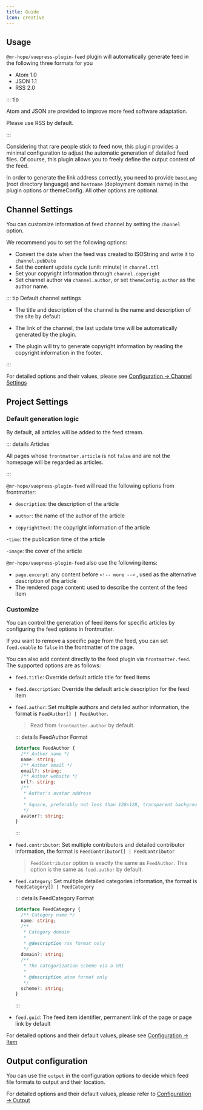 ```yaml
---
title: Guide
icon: creative
---
```


## Usage

`@mr-hope/vuepress-plugin-feed` plugin will automatically generate feed in the following three formats for you

- Atom 1.0
- JSON 1.1
- RSS 2.0

::: tip

Atom and JSON are provided to improve more feed software adaptation.

Please use RSS by default.

:::

Considering that rare people stick to feed now, this plugin provides a minimal configuration to adjust the automatic generation of detailed feed files. Of course, this plugin allows you to freely define the output content of the feed.

In order to generate the link address correctly, you need to provide `baseLang` (root directory language) and `hostname` (deployment domain name) in the plugin options or themeConfig. All other options are optional.

## Channel Settings

You can customize information of feed channel by setting the `channel` option.

We recommend you to set the following options:

- Convert the date when the feed was created to ISOString and write it to `channel.pubDate`
- Set the content update cycle (unit: minute) in `channel.ttl`
- Set your copyright information through `channel.copyright`
- Set channel author via `channel.author`, or set `themeConfig.author` as the author name.

::: tip Default channel settings

- The title and description of the channel is the name and description of the site by default

- The link of the channel, the last update time will be automatically generated by the plugin.

- The plugin will try to generate copyright information by reading the copyright information in the footer.

:::

For detailed options and their values, please see [Configuration → Channel Settings](config/channel.md)

## Project Settings

### Default generation logic

By default, all articles will be added to the feed stream.

::: details Articles

All pages whose `frontmatter.article` is not `false` and are not the homepage will be regarded as articles.

:::

`@mr-hope/vuepress-plugin-feed` will read the following options from frontmatter:

- `description`: the description of the article

- `author`: the name of the author of the article

- `copyrightText`: the copyright information of the article

-`time`: the publication time of the article

-`image`: the cover of the article

`@mr-hope/vuepress-plugin-feed` also use the following items:

- `page.excerpt`: any content before `<!-- more -->` , used as the alternative description of the article
- The rendered page content: used to describe the content of the feed item

### Customize

You can control the generation of feed items for specific articles by configuring the feed options in frontmatter.

If you want to remove a specific page from the feed, you can set `feed.enable` to `false` in the frontmatter of the page.

You can also add content directly to the feed plugin via `frontmatter.feed`. The supported options are as follows:

- `feed.title`: Override default article title for feed items
- `feed.description`: Override the default article description for the feed item
- `feed.author`: Set multiple authors and detailed author information, the format is `FeedAuthor[] | FeedAuthor`.

  > Read from `frontmatter.author` by default.

  ::: details FeedAuthor Format

  ```ts
  interface FeedAuthor {
    /** Author name */
    name: string;
    /** Author email */
    email?: string;
    /** Author website */
    url?: string;
    /**
     * Author's avatar address
     *
     * Square, preferably not less than 128×128, transparent background
     */
    avator?: string;
  }
  ```

  :::

- `feed.contributor`: Set multiple contributors and detailed contributor information, the format is `FeedContributor[] | FeedContributor`

  > `FeedContributor` option is exactly the same as `FeedAuthor`. This option is the same as `feed.author` by default.

- `feed.category`: Set multiple detailed categories information, the format is `FeedCategory[] | FeedCategory`

  ::: details FeedCategory Format

  ```ts
  interface FeedCategory {
    /** Category name */
    name: string;
    /**
     * Category domain
     *
     * @description rss format only
     */
    domain?: string;
    /**
     * The categorization scheme via a URI
     *
     * @description atom format only
     */
    scheme?: string;
  }
  ```

  :::

- `feed.guid`: The feed item identifier, permanent link of the page or page link by default

For detailed options and their default values, please see [Configuration → Item](config/item.md)

## Output configuration

You can use the `output` in the configuration options to decide which feed file formats to output and their location.

For detailed options and their default values, please refer to [Configuration → Output](config/readme.md#output)
